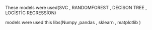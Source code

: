 
These models were used(SVC , RANDOMFOREST , DECİSON TREE , LOGİSTİC REGRESSİON)

models were used this libs(Numpy ,pandas , sklearn , matplotlib )
